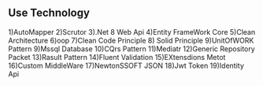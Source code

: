 ## Use Technology
1)AutoMapper 2)Scrutor 3).Net 8 Web Api 4)Entity FrameWork Core 5)Clean Architecture 6)oop 7)Clean Code Principle 8) Solid Principle 9)UnitOfWORK Pattern 9)Mssql Database 10)CQrs Pattern 11)Mediatr 12)Generic Repository Packet 13)Rasult Pattern 14)Fluent Validation 15)EXtensdions Metot  16)Custom MiddleWare
17)NewtonSSOFT JSON 18)Jwt Token 19)Identity Api 
